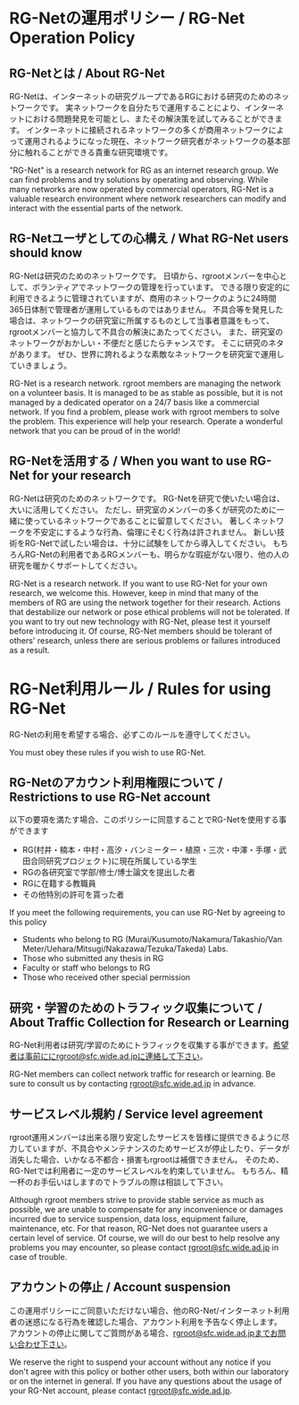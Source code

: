 # RG-Netの運用ポリシー / RG-Net Operation Policy
## RG-Netとは / About RG-Net

 RG-Netは、インターネットの研究グループであるRGにおける研究のためのネットワークです。 実ネットワークを自分たちで運用することにより、インターネットにおける問題発見を可能とし、またその解決策を試してみることができます。 インターネットに接続されるネットワークの多くが商用ネットワークによって運用されるようになった現在、ネットワーク研究者がネットワークの基本部分に触れることができる貴重な研究環境です。

 "RG-Net" is a research network for RG as an internet research group. We can find problems and try solutions by operating and observing. While many networks are now operated by commercial operators, RG-Net is a valuable research environment where network researchers can modify and interact with the essential parts of the network.


## RG-Netユーザとしての心構え / What RG-Net users should know

 RG-Netは研究のためのネットワークです。 日頃から、rgrootメンバーを中心として、ボランティアでネットワークの管理を行っています。 できる限り安定的に利用できるように管理されていますが、商用のネットワークのように24時間365日体制で管理者が運用しているものではありません。 不具合等を発見した場合は、ネットワークの研究室に所属するものとして当事者意識をもって、 rgrootメンバーと協力して不具合の解決にあたってください。
 また、研究室のネットワークがおかしい・不便だと感じたらチャンスです。 そこに研究のネタがあります。 ぜひ、世界に誇れるような素敵なネットワークを研究室で運用していきましょう。

 RG-Net is a research network. rgroot members are managing the network on a volunteer basis. It is managed to be as stable as possible, but it is not managed by a dedicated operator on a 24/7 basis like a commercial network.
 If you find a problem, please work with rgroot members to solve the problem. This experience will help your research. Operate a wonderful network that you can be proud of in the world!


## RG-Netを活用する / When you want to use RG-Net for your research

 RG-Netは研究のためのネットワークです。 RG-Netを研究で使いたい場合は、大いに活用してください。 ただし、研究室のメンバーの多くが研究のために一緒に使っているネットワークであることに留意してください。 著しくネットワークを不安定にするような行為、倫理にそむく行為は許されません。 新しい技術をRG-Netで試したい場合は、十分に試験をしてから導入してください。
 もちろんRG-Netの利用者であるRGメンバーも、明らかな瑕疵がない限り、他の人の研究を暖かくサポートしてください。

 RG-Net is a research network. If you want to use RG-Net for your own research, we welcome this. However, keep in mind that many of the members of RG are using the network together for their research.  Actions that destabilize our network or pose ethical problems will not be tolerated.  If you want to try out new technology with RG-Net, please test it yourself before introducing it.
 Of course, RG-Net members should be tolerant of others' research, unless there are serious problems or failures introduced as a result.


# RG-Net利用ルール / Rules for using RG-Net

 RG-Netの利用を希望する場合、必ずこのルールを遵守してください。

 You must obey these rules if you wish to use RG-Net.


## RG-Netのアカウント利用権限について / Restrictions to use RG-Net account

 以下の要項を満たす場合、このポリシーに同意することでRG-Netを使用する事ができます
- RG(村井・楠本・中村・高汐・バンミーター・植原・三次・中澤・手塚・武田合同研究プロジェクト)に現在所属している学生
- RGの各研究室で学部/修士/博士論文を提出した者
- RGに在籍する教職員
- その他特別の許可を貰った者

 If you meet the following requirements, you can use RG-Net by agreeing to this policy
- Students who belong to RG (Murai/Kusumoto/Nakamura/Takashio/Van Meter/Uehara/Mitsugi/Nakazawa/Tezuka/Takeda) Labs.
- Those who submitted any thesis in RG
- Faculty or staff who belongs to RG
- Those who received other special permission


## 研究・学習のためのトラフィック収集について / About Traffic Collection for Research or Learning

 RG-Net利用者は研究/学習のためにトラフィックを収集する事ができます。希望者は事前ににrgroot@sfc.wide.ad.jpに連絡して下さい。

 RG-Net members can collect network traffic for research or learning. Be sure to consult us by contacting rgroot@sfc.wide.ad.jp in advance.


## サービスレベル規約 / Service level agreement

 rgroot運用メンバーは出来る限り安定したサービスを皆様に提供できるように尽力していますが、不具合やメンテナンスのためサービスが停止したり、データが消失した場合、いかなる不都合・損害もrgrootは補償できません。 そのため、RG-Netでは利用者に一定のサービスレベルを約束していません。
 もちろん、精一杯のお手伝いはしますのでトラブルの際は相談して下さい。

 Although rgroot members strive to provide stable service as much as possible, we are unable to compensate for any inconvenience or damages incurred due to service suspension, data loss, equipment failure, maintenance, etc. For that reason, RG-Net does not guarantee users a certain level of service.
 Of course, we will do our best to help resolve any problems you may encounter, so please contact rgroot@sfc.wide.ad.jp in case of trouble.


## アカウントの停止 / Account suspension

 この運用ポリシーにご同意いただけない場合、他のRG-Net/インターネット利用者の迷惑になる行為を確認した場合、アカウント利用を予告なく停止します。
アカウントの停止に関してご質問がある場合、rgroot@sfc.wide.ad.jpまでお問い合わせ下さい。

 We reserve the right to suspend your account without any notice if you don't agree with this policy or bother other users, both within our laboratory or on the internet in general.
 If you have any questions about the usage of your RG-Net account, please contact rgroot@sfc.wide.ad.jp.

